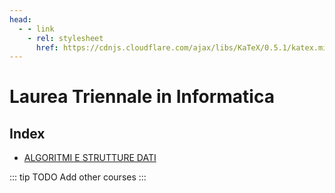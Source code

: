 ```yaml
---
head:
  - - link
    - rel: stylesheet
      href: https://cdnjs.cloudflare.com/ajax/libs/KaTeX/0.5.1/katex.min.css
---
```




# Laurea Triennale in Informatica

## Index

- [ALGORITMI E STRUTTURE DATI](ASD/0_intro.md)

::: tip TODO
Add other courses
:::
